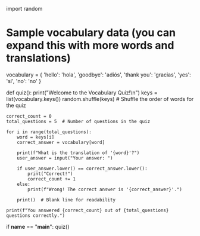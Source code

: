 import random

# Sample vocabulary data (you can expand this with more words and translations)
vocabulary = {
    'hello': 'hola',
    'goodbye': 'adiós',
    'thank you': 'gracias',
    'yes': 'sí',
    'no': 'no'
}

def quiz():
    print("Welcome to the Vocabulary Quiz!\n")
    keys = list(vocabulary.keys())
    random.shuffle(keys)  # Shuffle the order of words for the quiz

    correct_count = 0
    total_questions = 5  # Number of questions in the quiz

    for i in range(total_questions):
        word = keys[i]
        correct_answer = vocabulary[word]

        print(f"What is the translation of '{word}'?")
        user_answer = input("Your answer: ")

        if user_answer.lower() == correct_answer.lower():
            print("Correct!")
            correct_count += 1
        else:
            print(f"Wrong! The correct answer is '{correct_answer}'.")

        print()  # Blank line for readability

    print(f"You answered {correct_count} out of {total_questions} questions correctly.")

if __name__ == "__main__":
    quiz()

